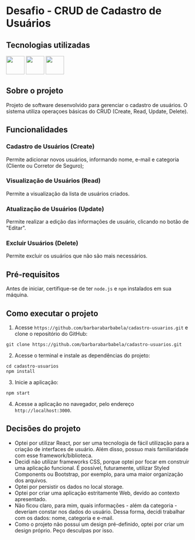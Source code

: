# Desafio - CRUD de Cadastro de Usuários

## Tecnologias utilizadas

<div style="display: inline block">
<img src="https://cdn.jsdelivr.net/gh/devicons/devicon/icons/react/react-original-wordmark.svg" width="50px"/>
<img src="https://cdn.jsdelivr.net/gh/devicons/devicon/icons/css3/css3-original-wordmark.svg" width="50px"/>
<img src="https://cdn.jsdelivr.net/gh/devicons/devicon/icons/html5/html5-original-wordmark.svg" width="50px" />
</div>

## Sobre o projeto

Projeto de software desenvolvido para gerenciar o cadastro de usuários. O sistema utiliza operaçoes básicas do CRUD (Create, Read, Update, Delete).

## Funcionalidades

### Cadastro de Usuários (Create)

Permite adicionar novos usuários, informando nome, e-mail e categoria (Cliente ou Corretor de Seguro);

### Visualização de Usuários (Read)

Permite a visualização da lista de usuários criados.

### Atualização de Usuários (Update)

Permite realizar a edição das informações de usuário, clicando no botão de "Editar".

### Excluir Usuários (Delete)

Permite excluir os usuários que não são mais necessários.

## Pré-requisitos

Antes de iniciar, certifique-se de ter `node.js` e `npm` instalados em sua máquina.

## Como executar o projeto

1. Acesse `https://github.com/barbarabarbabela/cadastro-usuarios.git` e clone o repositório do GitHub:

```
git clone https://github.com/barbarabarbabela/cadastro-usuarios.git
```

2. Acesse o terminal e instale as dependências do projeto:

```
cd cadastro-usuarios
npm install
```

3. Inicie a aplicação:

```
npm start
```

4. Acesse a aplicação no navegador, pelo endereço `http://localhost:3000`.

## Decisões do projeto

- Optei por utilizar React, por ser uma tecnologia de fácil utilização para a criação de interfaces de usuário. Além disso, possuo mais familiaridade com esse framework/biblioteca.
- Decidi não utilizar frameworks CSS, porque optei por focar em construir uma aplicação funcional. É possível, futuramente, utilizar Styled Components ou Bootstrap, por exemplo, para uma maior organização dos arquivos.
- Optei por persistir os dados no local storage.
- Optei por criar uma aplicação estritamente Web, devido ao contexto apresentado.
- Não ficou claro, para mim, quais informações - além da categoria - deveriam constar nos dados do usuário. Dessa forma, decidi trabalhar com os dados: nome, categoria e e-mail.
- Como o projeto não possui um design pré-definido, optei por criar um design próprio. Peço desculpas por isso.
